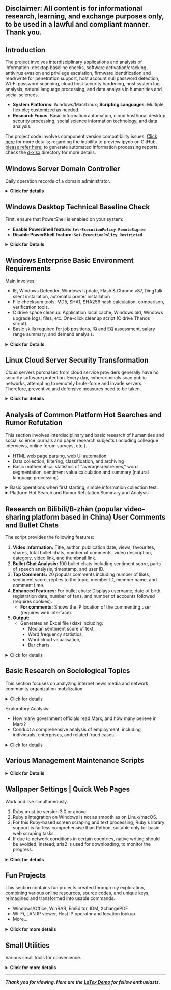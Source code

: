 ## Disclaimer: All content is for informational research, learning, and exchange purposes only, to be used in a lawful and compliant manner. Thank you.

## Introduction

The project involves interdisciplinary applications and analysis of information: desktop baseline checks, software activation/cracking, antivirus evasion and privilege escalation, firmware identification and read/write for penetration support, host account null password detection, Wi-Fi password scanning, cloud host security hardening, host system log analysis, natural language processing, and data analysis in humanities and social sciences.

* **System Platforms**: Windows/Mac/Linux; **Scripting Languages**: Multiple, flexible; customized as needed.
* **Research Focus**: Basic information automation, cloud host/local desktop security processing, social science information technology, and data analysis.

The project code involves component version compatibility issues. <a href="https://nbviewer.org/github/Excalibra/scripts/blob/main/d-ipynb/Platform%20Compatibility%20Issues.ipynb">Click here</a> for more details; regarding the inability to preview ipynb on GitHub, [please refer here](https://blog.reviewnb.com/jupyter-notebook-not-rendering-on-github/); to generate automated information processing reports, check the [d-xlsx](./d-xlsx) directory for more details.

## Windows Server Domain Controller

Daily operation records of a domain administrator.

<details>
<summary><b>Click for details</b></summary>
Script Locations:

* https://github.com/Excalibra/scripts/tree/main/d-python-dc
* https://github.com/Excalibra/scripts/tree/main/d-pwsh-dc

     
Illustrated Versions:

* [Code for adding watermarks to domain controller computer screens, suitable for intranet office environments](https://github.com/Excalibra/scripts/tree/main/d-python-dc/watermark)
* [DEV - 【PowerShell】Batch add permissions based on text content](https://dev.to/excalibra/powershell-batch-adding-related-permissions-based-on-text-content-5dbk)
* [DEV - 【PowerShell】Convert NTFS folder security permissions to corresponding shared permissions (project)](https://dev.to/excalibra/powershell-convert-folder-security-permissions-to-corresponding-share-permissions-project-20f0)
* [DEV - Check which shared folders a user has permissions for and remove those permissions](https://dev.to/excalibra/check-which-shared-folders-a-user-has-relevant-permissions-on-and-remove-those-permissions-d69)
* [DEV - A simple script for exporting domain accounts (requires regex)](https://dev.to/excalibra/a-simple-script-for-exporting-domain-accounts-requires-regex-2od3)
* [DEV - 【PowerShell】Domain user management, file authorization, organizational unit, and domain user restoration](#)

</details>

## Windows Desktop Technical Baseline Check

First, ensure that PowerShell is enabled on your system:

* **Enable PowerShell feature: `Set-ExecutionPolicy RemoteSigned`**
* **Disable PowerShell feature: `Set-ExecutionPolicy Restricted`**

<details>
<summary><b>Click for Details</b></summary>

One-click usage, local download <a href="https://dev.to/excalibra/script-for-checking-windows-baselines-c3i">Graphical Version</a>

<pre><code>
irm https://ghfast.top/https://raw.githubusercontent.com/Excalibra/scripts/refs/heads/main/d-pwsh/frontline_helpdesk.ps1|iex</code></pre>

Feature Overview:

<ol>
<li>Check IP and network device connectivity status</li>
<li>Check printer, print spooler, and scanner status</li>
<li>Check basic driver information for hard drives, CPUs, memory, graphics cards, etc.</li>
<li>Check device security, recent updates, scheduled tasks, certificate policies, system core file access control</li>
<li>Check host active sharing protocol-related information</li>
<li>Check computer sleep, reboot frequency, abnormal shutdown, program crashes, etc.</li>
<li>Execute all functions of options 1–6</li>
<li>Generate analysis reports for "Device Driver Check", "Five-Day Warning Events", "Login/Logout Activity Logs", "Monthly Threat Overview"</li>
<li>View guidance and development instructions</li>
</ol>

By the way

Linux baseline check (PR) can be found at: <a href="https://github.com/al0ne/LinuxCheck">al0ne/LinuxCheck</a>. For Macs, maintaining these security services is not suitable for small and medium-sized businesses.

<ul>
<li><a href="https://www.apple.com/business/docs/site/Mac_Deployment_Overview.pdf">Apple - Mac System Deployment</a></li>
<li><a href="https://excalibra.github.io/2025/01-22/01">vmware - Correct Approach to Purchasing Apple Devices for Enterprises</a></li>
</ul>

In the broader context, this article <a href="https://excalibra.github.io/2025/01-22/01">Three Methods to Manage Mac Computers in Enterprises</a> mentions management strategies that are considered effective, but compared to Windows, they are still not sufficient.

</details>

## Windows Enterprise Basic Environment Requirements

Main Involves:

* IE, Windows Defender, Windows Update, Flash & Chrome v87, DingTalk silent installation, automatic printer installation
* File checksum tools: MD5, SHA1, SHA256 hash calculation, comparison, verification tools.
* C drive space cleanup: Application local cache, Windows.old, Windows upgrade logs, files, etc. One-click cleanup script (C drive Thanos script).
* Basic skills required for job positions, IQ and EQ assessment, salary range summary, and demand analysis.

<details>
<summary><b>Click for Details</b></summary>

<p>Prevent Edge hijacking IE <a href="#">Graphical Version</a></p>

<pre><code>curl -L  https://ghfast.top/https://raw.githubusercontent.com/Excalibra/scripts/refs/heads/main/d-bat/keep_ie.bat|cmd</code></pre>

<ul>
<li>Note【1】: <a href="https://dev.to/excalibra/batch-processing-for-setting-ie-homepage-trusted-security-zones-compatibility-view-and-m1j">Domain Controller IE Template Graphical Version</a></li>
<li>Note【2】: Code Address: <a href="https://github.com/Excalibra/scripts/blob/main/d-bat/ie-kanzen.bat">https://github.com/Excalibra/scripts/blob/main/d-bat/ie-kanzen.bat</a></li>
</ul>

<p>Calculate IE compatible view website hex, one-click usage.</p>

<pre><code>
irm https://ghfast.top/https://raw.githubusercontent.com/Excalibra/scripts/refs/heads/main/d-pwsh/clac_ie_clearablelistdata_hex.ps1|iex
</code></pre>

<p>One-click permanently disable Windows update settings <a href="https://dev.to/excalibra/overview-of-creating-a-batch-file-to-disable-windows-updates-3ami">Graphical Version</a></p>

<pre><code>curl -L  https://ghfast.top/https://raw.githubusercontent.com/Excalibra/scripts/refs/heads/main/d-bat/stop_update.bat|cmd</code></pre>

<p>One-click restore disabled Windows update settings</p>

<pre><code>curl -L  https://ghfast.top/https://raw.githubusercontent.com/Excalibra/scripts/refs/heads/main/d-bat/re_update.bat|cmd</code></pre>

<p>One-click enable or disable Windows Defender real-time protection (discontinued, suggest using <a href="https://www.sordum.org/9480/defender-control-v2-1/">sordum.org/defender-control</a>)</p>

<pre><code>curl -OfsSL https://ghfast.top/https://raw.githubusercontent.com/Excalibra/scripts/main/d-bat/choice_wdrt.bat&&call choice_wdrt.bat</code></pre>

<p>C Drive Cleaner Script: One-click cleanup for local cache files from Foxmail, Windows.old, Windows upgrade logs, and other files.</p>

<pre><code>curl -OfsSL https://ghfast.top/https://raw.githubusercontent.com/Excalibra/scripts/refs/heads/main/d-bat/thanos.bat&&call thanos.bat</code></pre>

<p>One-click check if a program runs with administrator rights</p>

<pre><code>curl -OfsSL https://ghfast.top/https://raw.githubusercontent.com/Excalibra/scripts/refs/heads/main/d-bat/nano_runas.bat&&call nano_runas.bat</code></pre>

<p>One-click MD5, SHA1, SHA256 file verification tool</p>

<pre><code>curl -OfsSL https://ghfast.top/https://raw.githubusercontent.com/Excalibra/scripts/main/d-bat/md5tools.bat&&call md5tools.bat</code></pre>

<p>One-click install Flash and configure supported Chrome version 87</p>

<pre><code>curl -OfsSL # </code></pre>

<p>One-click block Chrome browser updates</p>

<pre><code>curl -OfsSL #&&call deny_chrome_update.bat</code></pre>

<p>One-click PDF to PNG</p>

<pre><code>python3 -c "$(curl -fsSL #)"</code></pre>

<p>One-click fix for shared printer 0x11b error</p>

<pre><code>curl -OfsSL #&&call fix_0x11b_share_print.bat</code></pre>

<p>One-click retrieve job position information and reference material websites</p>

<pre><code>python3 -c "$(curl -fsSL #)"</code></pre>

<p> Install specified Chrome and block updates: <a href="#"> only_install_chrome65.bat </a>; DingTalk silent install source code: <a href="#">dingding</a></p>

</details>

## Linux Cloud Server Security Transformation

Cloud servers purchased from cloud service providers generally have no security software protection. Every day, cybercriminals scan public networks, attempting to remotely brute-force and invade servers. Therefore, preventive and defensive measures need to be taken.

<details>
<summary><b>Click for details</b></summary>

<h3>One-click configuration for SSH login, user password policy, and Ban IP setup <a href="https://dev.to/excalibra/one-click-setup-for-ssh-login-password-policy-ip-ban-configuration-and-custom-admin-user-creation-4bd0">Image & Text Version</a></h3>

<ul>
<li>SSH Login: Key-based login without password, long heartbeat connection to prevent client disconnection</li>
<li>Password Policy: No restrictions on special characters or case, supports minimum length of 4-5 characters</li>
<li>Ban IP: Permanently ban IP after three failed login attempts within 30 seconds, except for your own IP.</li>
</ul>

<pre><code>
sudo bash -c  "$(curl -fL https://ghfast.top/https://raw.githubusercontent.com/Excalibra/scripts/refs/heads/main/d-shell/lite_ssh_n_ban.sh)"
</code></pre>

<p>SSH single configuration: One-click SSH fast configuration for SSH key login policy and simple password rules. (The single configuration part restricts access to only your IP, i.e., AllowUsers)</p>

<pre><code>
sudo bash -c  "$(curl -fL https://ghfast.top/https://raw.githubusercontent.com/Excalibra/scripts/refs/heads/main/d-shell/simple_ssh.sh)"
</code></pre>

<p>fail2ban single configuration: One-click fail2ban setup, from download to installation, configuration generation, and service start. (You can refresh your public IP configuration with the single part.)</p>

<pre><code>
sudo bash -c  "$(curl -fL https://ghfast.top/https://raw.githubusercontent.com/Excalibra/scripts/refs/heads/main/d-shell/simple_ban.sh)"
</code></pre>

<h3>One-click to create a custom user with admin privileges <a href="https://dev.to/excalibra/one-click-setup-for-ssh-login-password-policy-ip-ban-configuration-and-custom-admin-user-creation-4bd0">Image & Text Version</a></h3>

<ul>
<li>Custom username</li>
<li>No-password for su, sudo, and wheel group members</li>
<li>Lock root remote login in sshd_config to enhance security</li>
</ul>

<pre><code>
sudo bash -c  "$(curl -fL https://ghfast.top/https://raw.githubusercontent.com/Excalibra/scripts/refs/heads/main/d-shell/diy_add_wheel.sh)"
</code></pre>

<h3>One-click FTP setup <a href="https://dev.to/excalibra/one-click-script-to-set-up-a-personal-ftp-on-a-linux-cloud-server-23fo">Image & Text Version</a></h3>

<ul>
<li>Shared directory: /var/ftp/share</li>
<li>Limit unauthorized access to shared directories, allowing read and write.</li>
<li>Secure, privatized, limited to your public IP access.</li>
</ul>

<p>No password version, username: ftpuser, password: P@ssw0rd</p>

<pre><code>
sudo bash -c  "$(curl -fL #)"
</code></pre>

<p>Custom user version</p>

<pre><code>
sudo bash -c  "$(curl -fL https://ghfast.top/https://raw.githubusercontent.com/Excalibra/scripts/refs/heads/main/d-shell/lite_vsftpd.sh)"
</code></pre>

</details>

## Analysis of Common Platform Hot Searches and Rumor Refutation

This section involves interdisciplinary and basic research of humanities and social science journals and paper research subjects (including colleague interviews, online forum surveys, etc.).

* HTML web page parsing, web UI automation
* Data collection, filtering, classification, and archiving
* Basic mathematical statistics of "averages/extremes," word segmentation, sentiment value calculation and summary (natural language processing)

<details>
<summary>Basic operations when first starting, simple information collection test.</summary>

<p>One-click access to Chita.ru News information <a href="https://dev.to/excalibra/python-skript-dlia-poluchieniia-novostiei-s-saita-chitaru-2nhc">Text version</a></p>

<pre><code>python3 -c "$(curl -fsSL https://ghp.ci/https://raw.githubusercontent.com/Excalibra/scripts/main/d-python/get_chita_news.py)"
</code></pre>

<p>One-click access to Chita.ru News information in Ruby</p>

<pre><code>ruby -e "$(curl -fsSL https://ghp.ci/https://raw.githubusercontent.com/Excalibra/scripts/main/d-ruby/get_chita_news.rb)"
</code></pre>

<p>One-click generate global information reports <a href="https://dev.to/excalibra/python-original-created-a-web-scraper-for-worldmeterinfo-25c4">Text version</a></p>

<pre><code>python3 -c "$(curl -fsSL https://ghproxy.com/https://github.com/Excalibra/scripts/blob/main/d-python/get_worldometers.py)"
</code></pre>

<p>One-click collect the top posts on Reddit </p>
<pre><code>python3 -c "$(curl -fsSL https://raw.githubusercontent.com/Excalibra/scripts/blob/main/d-python/reddit_data_demo.py)"</code></pre>

<p>Collect 90 job posts and salary details HH.ru <a href="https://dev.to/excalibra/python-orighinal-sozdal-diemo-vieb-skrieipiera-dlia-saita-vakansii-46if">Text version</a></p>

<pre><code>python3 -c "$(curl -fsSL https://ghproxy.com/https://github.com/Excalibra/scripts/blob/main/d-python/hh.ru_demo.py)"</code></pre>

</details>

<details>
<summary>Platform Hot Search and Rumor Refutation Summary and Analysis</summary>

Prerequisite: Before starting, first copy and run the following command to install the pip package. Data involving Stanford University’s language model [stanza](https://stanfordnlp.github.io/stanza) requires an external network connection.

<pre><code>pip3 install --no-cache-dir -r https://ghproxy.com/https://raw.githubusercontent.com/Excalibra/scripts/main/d-txt/requirements.txt
</code></pre>

<h3>Draft - Hot Search Collection and Analysis for #1, #2, #3</h3>

<p>One-click collect today’s hot searches from #1, #2, and #3 <a href="#">Text version</a> (NLP: Stanza)</p>

<pre><code>python3 -c "$(curl -fsSL #)"
</code></pre>

<ul>
<li>Automated categorization; overall match rate: 84%~96% range.</li>
<li>Word frequency statistics; hot searches common across all three platforms indicate lasting public interest, with higher information density.</li>
<li>Sentiment average, sentiment value for each headline; main focus: the intensity of sentiment for manually pinned hot searches.</li>
<li>Part-of-speech analysis; highlights words likely to have guiding or implanted awareness components, such as excessive use of attributive and adverbial phrases, which are often promotional in nature.</li>
</ul>

<p># has the most noise in automated categorization, with low informational value, large amounts of superficial content, and higher distortion. The hot search headlines across platforms also have unmarked rumor components, so it's best to use the <a href="#">National Rumor Refutation Platform</a> for verification. Despite its heavy entertainment focus, # social media model allows rapid dissemination of information when social events trend, sparking public attention and discussion.</p>

<h3>Automated Collection of Rumor Refutation Items and Language Analysis</h3>

<p>The function is generally similar to the previous example, performing grammatical analysis on high-frequency words. (NLP: ThuLAC)</p>

<pre><code>python3 -c "$(curl -fsSL #)"
</code></pre>

<p>urllib3: <a href="#">#</a></p>

<p>Definition of rumors: Gordom W. Allport and Leo Postman first defined rumors as propositions related to current events, circulated between people through oral media, lacking specific evidence to verify their accuracy. <span id="fn1"><a href="#fn1-black"><sup>1</sup></a></span></p>

<p>Concept of rumors: Essentially, rumors generally have two attributes: widespread dissemination and uncertainty. Based on this, this paper defines rumors as information that is widely spread and carries a high degree of uncertainty. "Uncertainty" mainly refers to the uncertainty about the truth of the information. <span id="fn2"><a href="#fn2-black"><sup>2</sup></a></span></p>

<p>Currently, among various rumors during emergencies, there are relatively few with clear malicious intent or with goals such as achieving political, economic, or other interests. Most rumors are formed out of fear and based on erroneous judgments. (Hu Qi, 2022) From the collected rumors analysis, the two largest categories are social topics and healthy eating, accounting for 48% and 43%, respectively.</p>

<p>However, the blending of multiculturalism and fragmented interpretations in the "post-truth" era has intensified the value divergence among the public, eroding the trust foundation. On one hand, the complex interests, diverse social ideologies, and various modes of communication intersect to create a diverse network culture in the "post-truth" era, increasing collisions and friction between mainstream and non-mainstream cultures. While non-mainstream cultures can be a beneficial supplement to mainstream culture, negative elements like "Buddhism culture," "internet celebrity culture," and "lying flat culture" often deviate from mainstream culture, especially distorting aesthetics and promoting money worship, which can mislead audiences with limited knowledge and experience, leading to political biases and eroding existing political trust. On the other hand, in the "post-truth" era, faced with an overwhelming amount of information, people tend to piece together facts and interpret the truth in fragmented ways. Once it concerns complex political rumors about social divisions, interest distribution, political corruption, and policy failures, people easily fall into continuously interpreting and reconstructing fragmented information, creating multiple "truths" that further ferment, thus causing frequent doubts about established political consensus, resulting in the loss of political trust and providing opportunities for the spread of rumors. <span id="fn3"><a href="#fn3-black"><sup>3</sup></a></span></p>


</details>


## Research on Bilibili/B-zhàn (popular video-sharing platform based in China) User Comments and Bullet Chats

The script provides the following features:

1. <b>Video Information:</b> Title, author, publication date, views, favourites, shares, total bullet chats, number of comments, video description, category, video link, and thumbnail link.
2. <b>Bullet Chat Analysis:</b> 100 bullet chats including sentiment score, parts of speech analysis, timestamp, and user ID.
3. <b>Top Comments:</b> 20 popular comments including number of likes, sentiment score, replies to the topic, member ID, member name, and comment time.
4. <b>Enhanced Features:</b> For bullet chats: Displays username, date of birth, registration date, number of fans, and number of accounts followed (requires cookies).
      * <b>For comments:</b> Shows the IP location of the commenting user (requires web interface).
6. <b>Output:</b>
   * Generates an Excel file (xlsx) including:
     * Median sentiment score of text,
     * Word frequency statistics,
     * Word cloud visualisation,
     * Bar charts.


<details>
<summary>Click for details</summary>

Prerequisite: Ensure that your basic library components are complete.

<pre><code>pip3 install --no-cache-dir -r https://ghproxy.com/https://raw.githubusercontent.com/Excalibra/scripts/refs/heads/main/d-txt/requirements.txt
</code></pre>

Then run the script <a href="https://dev.to/excalibra/python-a-script-for-processing-and-analysing-bilibili-video-comments-and-bullet-chats-3egc">Text version</a>

<pre><code>python3 -c "$(curl -fsSL https://ghproxy.com/https://github.com/Excalibra/scripts/blob/main/d-python/get_bv_baseinfo.py)"
</code></pre>

<h3>Basic Text Analysis</h3>

Stopword text clustering comprehensive statistical analysis, see the image below <span id="fn4"><a href="#fn4-black"><sup>1</sup></a></span>

<img src="#" />

<p>In fact, different stopword lists have their applicable scopes. Most educational institution corpora are based on academic literature, so stopword lists from institutions like Fudan and Sichuan University are more suited for documents and emails. In contrast, portal websites' corpora are more suited for news reports, each with its own characteristics.</p>

<p>Text mining and word segmentation statistics involve stopword issues, which are enhanced by integrating stopword lists from Harbin Institute of Technology, Sichuan University, and Baidu, as well as Fudan’s stopword list collected from CSDN, to strengthen the clustering effect of text on "economy," "society," and "literature" to better target keywords.</p>

Text analysis work content is shown in the referenced image <span id="fn5"><a href="#fn5-black"><sup>2</sup></a></span>. The objectives are similar, only the methods differ slightly, but the results are the same.

<img src="#" />

</details>

## Basic Research on Sociological Topics

This section focuses on analyzing internet news media and network community organization mobilization.

<details>
<summary>Click for details</summary>

<h4 id="h3view"><a href="#">Subculture Perspective Review and Bullet Screen Research</a></h4>

<p>Overall, in the post-emotional era, I have come to realise that people's emotional experiences are diverse. Based solely on the interviewees' quotes regarding topics such as "romantic pairing fandoms" (commonly referred to as "shipping" — where fans enthusiastically support the idea of two characters, real or fictional, being in a romantic relationship) and "cute pets," it can be concluded that some interviewees hold simplistic, idealised views. This is unreliable and cannot be generalised. A more realistic perspective would suggest that some interviewees may not care about these topics, or they may not have given them much attention or a deeper understanding. Moreover, the data cannot provide definitive conclusions about the interviewees' emotions, thoughts, or behavioural logic; it merely points to certain connections. To uncover the truth and the underlying logic of these matters, further time and effort must be invested in research.</p>


<h4 id="h3view"><a href="#">Analysis of People's Livelihood and Timely Comment News Media and Audience Behavior</a></h4>

<h5>Positive Behavioral Role of People's Livelihood Commentary Media</h5>

<p>In a one-dimensional society<span id="fn6"><sup><a href="#fn6-black">1</a></sup></span>, people from different regions often face similar life difficulties and social disputes. Through media selection of typical people's livelihood cases, it is easy for the public to gain a personal experience, creating cross-regional emotional resonance. Timely commentary based on this follows the principle of seeking truth from facts, analyzing various public opinion hot topics scientifically and rationally, while proposing feasible and constructive plans for the future. To a certain extent, this alleviates social contradictions, guides public emotions, and helps open the people's minds. However, it is important to emphasize that the purpose of opening the people's minds is for them to develop critical thinking, independent thought, and objective analysis of problems. It highlights the need for social progress, not to belittle the intellectual level and capabilities of the public.</p>

<h5>Attribution of Focus Loss Phenomenon in People's Livelihood Commentary News Audiences</h5>

<p>On one hand, audiences receive people's livelihood and timely commentary information due to personal resonance, curiosity, and other factors. On the other hand, living in a risk society<span id="fn8"><sup><a href="#fn8-black">3</a></sup></span>, audiences develop a psychological rejection of serious content and need a topic for casual conversation and entertainment to relieve anxiety, seek pleasure, and simultaneously look for groups with similar interests. This can also explain my previous question: "Why do I see my colleagues handle daily work efficiently, but when it comes to TV dramas or news reports, they are like parrots with no opinions, like idiots?" In general, the phenomenon of losing focus in public opinion is inevitable and normal. The audience's curiosity about news headlines, their patience for waiting and deep thinking about events no longer meets the expectations of some audience members. With limited attention and energy, these audience members turn to other topics with entertainment value and casual discussions, like popcorn-style leisure entertainment (gossip), to relieve stress and gain pleasure.</p>

<h4 id="h3view"><a href="#">Analysis of the "Little Pink" Group</a></h4>

<p>The term "Little Pink" is used by the public to refer to the online patriotic youth group. "Little" refers to their young age, which makes them seem naive but full of energy and passionate; "Pink" refers to the unique way of expression on the internet, such as using cute language and various "kawaii" emoticons. Moreover, due to their youth, their life experiences have not yet shaped their minds; "Red" refers to the strong patriotism and love for the party and leader, which is commonly associated with the Chinese Communist Party in the Chinese context.<span id="fn9"><sup><a href="#fn9-black">4</a></sup></span></p>

<p>Liu Fang's definition of the "Little Pink" group is accurate. She further divides the group into different age ranges, social classes, and occupational backgrounds. Among those aged 18 to 24, the student group accounts for a large proportion of the "Little Pink," most of whom come from working-class families. However, prior to the popularity of the Old Bull Sail model, a significant number of "Little Pink" came from middle-class urban families, which also needs to be noted. In any case, both groups share a common characteristic: the "Little Pink" group has strong social consumption ability and purchasing power, bears relatively less social pressure, and is a beneficiary and witness to the increasing national power brought by China's reform and opening up.</p>

<h4 id="h3view"><a href="https://nbviewer.org/github/Excalibra/scripts/blob/main/d-ipynb/Reading%20Research%20on%20Discourse%20Expression%20and%20Community%20Mobilization%20in%20the%20%27Diba%20Expedition%27%20Event.ipynb">Reading "Research on Discourse Expression and Community Mobilization in the 'Emperor Bar Expedition' Event"</a></h4>

<h5>Emperor Bar Expedition: Group Mobilization and Public Opinion Guidance</h5>

<p>When the culture of a group aligns with the values and goals they advocate, it forms a driving force that encourages group members to culturally identify with the Emperor Bar community from multiple perspectives and to engage in collective interaction. Through organized mobilization, Emperor Bar profoundly influences the values and thinking patterns of its members, thereby motivating their enthusiasm and unity to support collective activities within the community.</p>

<p>On internet platforms, the expression of nationalism has become a common phenomenon. Through shared symbols, behaviors, and establishing connections with others who share similar views, individuals express their identification with their country and ethnicity. This performance of identity politics is influenced by both the individual and external environmental factors. In the "Zhou Ziyu Incident," Emperor Bar fully utilized the connectivity of the internet, climbing rankings and driving traffic across platforms. By constructing a common "patriotism" and "nationalism" discourse, they mobilized and recruited participants. Although the "Emperor Bar Expedition" appeared to be well-organized, with participants adhering to commands, having clear departure times, discipline, and attack targets, and requiring the use of collective templates, in practice, the youth mobilized by the new discourse of Emperor Bar did not necessarily need to engage in deep logical thinking or provide arguments. Instead, the expedition became a festive and noisy game, aimed at creating a situation of collective enthusiasm. In this mobilization process, celebrity-related emoticons created a heightened atmosphere, combining stars with nationalist sentiment, further strengthening collective identification and mobilizing effects, stimulating emotional resonance among fans, and increasing their willingness to support and participate in collective actions.</p>

<p>Therefore, the "Emperor Bar Expedition" can be seen as an activity of collective mobilization and public opinion guidance, where the joint forces of symbols, discourse, and emotion mobilize fans to participate and support, forming a polarized group action force. This action gives network violence a "nationalism" and "patriotism" legitimized image, making it widely accepted and supported within the group.</p>

<h4 id="h3view"><a href="https://nbviewer.org/github/Excalibra/scripts/blob/main/d-ipynb/Empirical%20Study%20on%20the%20Motivations%20of%20Digital%20Natives%27%20Online%20Lurking.ipynb">Reading "Empirical Study on the Motives of Digital Natives' Online Lurking"</a></h4>

<h5>Research Purpose and Significance</h5>

<p>Research Purpose (Micro):</p>
<ol>
<li>Define the concepts of "lurkers" and "digital native lurkers" to eliminate the ambiguous definition of lurking.</li>
<li>Construct a motive model for lurking behavior and propose hypotheses explaining the motivations behind digital natives' lurking behavior.</li>
<li>Clarify the main influencing factors and their interrelationships.</li>
<li>Provide more effective suggestions for network operators and community managers.</li>
</ol>
<p>Research Significance (Macro):</p>
<p>1. Theoretical Significance: Review relevant theories used in the study of lurking from sociology, economics, and psychology, and build a theoretical framework for lurking research to provide theoretical support for future researchers.</p>
<p>2. Practical Significance: The practical significance of studying digital natives' lurking behavior mainly lies in economic benefits, the sustainable development of the internet, and collective intelligence.</p>

<li>Reliability Analysis: This primarily examines whether the Cronbach's alpha value of each latent variable exceeds the critical value of 0.7.</li>

<li>Validity Analysis: This is mainly tested through factor analysis, specifically by performing a KMO (Kaiser-Meyer-Olkin) coefficient analysis on the sample data. Kaiser provided commonly used KMO measurement standards:</li>


- Above 0.9 indicates excellent suitability,
- 0.8 indicates good suitability,
- 0.7 indicates average suitability,
- 0.6 indicates low suitability, and
- Below 0.5 indicates very poor suitability.

<li>Factor Correlation Analysis: Bartlett's test of sphericity is used to examine whether there is a correlation among the observed variables. This is a prerequisite for conducting factor analysis. The test is based on the null hypothesis that there is no correlation among the observed variables. If the significance level obtained from Bartlett's test of sphericity is low (commonly set at 0.05), the null hypothesis can be rejected, indicating that there is a correlation among the observed variables and that factor analysis is suitable.</li>

<li>Scale Granularity Analysis: The Likert scale typically has 5 or 7 levels, but other numbers can also be used. Choosing an appropriate range of levels should consider the ease with which respondents can understand and answer. Fewer levels may restrict respondents when selecting a neutral option, while more levels may increase the complexity of their choices.</li>

Exploratory Analysis:

1. How many government officials read Marx, and how many believe in Marx?
2. Conduct a comprehensive analysis of employment, including individuals, enterprises, and related fraud cases.







</details>

Exploratory Analysis:

- How many government officials read Marx, and how many believe in Marx?
- Conduct a comprehensive analysis of employment, including individuals, enterprises, and related fraud cases.

<details> 
<summary>Click for details</summary>
<h4 id="h3view"><a href="https://nbviewer.org/github/Excalibra/scripts/refs/heads/main/d-ipynb/Reading On the Reasons for the Decline of Marxism's Prestige.ipynb">Reading “On the Reasons for the Decline in the Prestige of Marxism”</a></h4> 

<h5>Reasons for the decline in Marxism's prestige:</h5>

<p>Negative factors: 1. The failure of the Soviet-style socialist system dealt a significant blow. 2. The behaviour of some Communist Party officials and Marxist theorists, which contradicted their principles, severely damaged Marxism's reputation. 3. Many people do not understand Marxism well, cannot apply it, and fail to solve practical problems. 4. The rejection of Marxist theories by certain individuals has also contributed to its decline.</p>

<p>Positive factors: 1. Horizontally, reforms and opening up have broadened our theoretical perspectives, reducing the relative importance of Marxism. 2. Vertically, the creation of new theories such as socialism with Chinese characteristics has further diminished Marxism's relative significance. 3. People are increasingly adopting a scientific and analytical approach to Marxist teachings, causing its prestige to fall from its peak.</p> <h4 id="h3view"><a href="https://nbviewer.org/github/Excalibra/scripts/refs/heads/main/d-ipynb/Employment Situation Analysis and Fraud Prevention Strategies.ipynb">Analysis of Employment Trends and Fraud Prevention Strategies</a></h4> <h4>Core Motivations of Fraudsters</h4> <p>We are surrounded by grand narratives and emotional reflections, but what we often lack is “the facts themselves.” Today, things have improved compared to the past, where information dissemination was limited to search engines and web portals. Now, with the advent of social media and greater public scrutiny, transparency has increased. However, this also introduces a new challenge: the prevalence of review moderation and content control. Given the current system and structure in our country, the overall outlook remains challenging. Our understanding is largely shaped by the cost others pay and the information disclosed.

- The fraudster’s objectives are diverse, including obtaining money, controlling individuals, or acquiring labour.
- The job seeker's objective is relatively singular: providing labour in exchange for money.

It is worth noting that both fraudsters and job seekers are ultimately seeking to acquire money from one another. This creates a zero-sum game based on incomplete information.

Fraudsters, with their varied objectives and preferences, have a broad range of strategies and approaches. They exhaust all possible means to maximise their benefits. The core strategy of fraudsters is to target specific contexts and scenarios, aiming to acquire the worker's money either before or after they perform labour.</p>
<h4>Fraudsters' Construction of Belief and Fraud Implementation</h4> <p>For fraudsters, whether they succeed in deceiving a job seeker is a matter of probability. Job seekers come from various backgrounds, and their behaviour is unpredictable. However, one critical point must be noted: fraudsters succeed in deceiving those who believe they are not fraudsters. In other words, the key to fraudsters' success lies in building trust with the job seekers.

Although each individual's actions are unpredictable, fraudsters employ various methods to create a specific sense of scarcity, which fosters trust. Using this trust, they can introduce conditions to manipulate the job seeker's intentions and behaviour.

Specifically, fraudsters often apply social psychology to construct dilemmas and staged scenarios to influence the thoughts and emotions of job seekers. They frequently highlight limited job openings, urgent deadlines, special insider opportunities, or other forms of scarcity to stimulate competitiveness and desire among job seekers, pushing them to make quick decisions.

Once trust is established in these high-pressure scenarios, fraudsters often ask job seekers to demonstrate their “sincerity” and “willingness to cooperate.” At this stage, fraudsters may request personal information, payment of fees, or completion of specific tasks. While these requests may seem reasonable, they are, in fact, aimed at obtaining sensitive information or economic gain from the job seeker.</p>

<h4 id="h3view"><a href="https://nbviewer.org/github/Excalibra/scripts/refs/heads/main/d-ipynb/Empirical Study on the Motivations of Digital Natives' (Users) Online Lurking.ipynb">Empirical Study on the Motivations of Digital Natives' (Users) Online Lurking
</a></h4>

</details> 

## Various Management Maintenance Scripts

<details>
<summary><b>Click for Details</b></summary>

Complete tool, scripts, documentation</details>

</details>


## Wallpaper Settings | Quick Web Pages

Work and live simultaneously.

<ol>
<li>Ruby must be version 3.0 or above</li>
<li>Ruby's integration on Windows is not as smooth as on Linux/macOS.</li>
<li>For this Ruby-based screen scraping and text processing, Ruby's library support is far less comprehensive than Python, suitable only for basic web scraping tasks.</li>
<li>If due to network conditions in certain countries, native writing should be avoided; instead, aria2 is used for downloading, to monitor the progress.</li>
</ol>

<details>
<summary><b>Click for details</b></summary>

<h3>Wallpaper Settings</h3>

<p>One-click Bing wallpaper downloader <a href="https://dev.to/excalibra/entry-level-bing-wallpaper-scraper-7pg">Image & Text Version</a></p>

<pre><code>python3 -c "$(curl -fsSL https://ghproxy.com/https://raw.githubusercontent.com/Excalibra/scripts/refs/heads/main/d-python/get_bing_wallpapers.py)"</code></pre>

<p>One-click download of Microsoft official design wallpapers using Ruby</p>

<pre><code>ruby -e "$(curl -fsSL #)"</code></pre>

<p>One-click scheduled wallpaper change (Mac only)</p>

<pre><code>bash -c "$(curl -fsSL #)"</code></pre>

<h3>Quick Web Pages</h3>

<p>Windows web page opening tool</p>
<pre><code>curl -OfsSL #</code></pre>

<p>Mac web page opening tool</p>
<pre><code>bash -c "$(curl -fsSL #)"</code></pre>

</details>

## Fun Projects

This section contains fun projects created through my exploration, combining various online resources, source codes, and unique keys, reimagined and transformed into usable commands.

* Windows/Office, WinRAR, EmEditor, IDM, XchangePDF
* Wi-Fi, LAN IP viewer, Host IP operator and location lookup
* More...

<details>
<summary><b>Click for more details</b></summary>

<p>CMD one-click call to switch Windows versions and activate Windows/Office</p>

<pre><code>curl -O https://ghproxy.com/https://raw.githubusercontent.com/TerryHuangHD/Windows10-VersionSwitcher/master/Switch.bat&&TIMEOUT /T 1&&start Switch.bat&&powershell -command "irm https://massgrave.dev/get|iex"</code></pre>

<p>CMD one-click install WinRAR registration and activation</p>

<pre><code>powershell -command Invoke-WebRequest -Uri "https://ghproxy.com/https://github.com/Excalibra/scripts/raw/refs/heads/main/d-bat/winrar_down_reg.bat" -OutFile "C:/Users/${env:UserName}/Downloads/winrar_down_reg.bat"&&TIMEOUT /T 1&&start /b C:\Users%username%\Downloads\winrar_down_reg.bat
</code></pre>

<p>Powershell one-click EmEditor serial key generator</p>

<pre><code>irm https://ghproxy.com/https://raw.githubusercontent.com/Excalibra/scripts/refs/heads/main/d-pwsh/emeditor_random_keygen.ps1|iex
</code></pre>

<p>Powershell one-click IDM activation</p>

<pre><code>iwr -useb https://ghproxy.com/https://raw.githubusercontent.com/lstprjct/IDM-Activation-Script/main/IAS.ps1 | iex
</code></pre>


</details>

## Small Utilities

Various small tools for convenience.

<details>
<summary><b>Click for more details</b></summary>

<p>Restore Win10 right-click menu or revert Win11 right-click menu</p>

<pre><code>curl -OfsSL https://raw.githubusercontent.com/Excalibra/scripts/refs/heads/main/d-bat/right-menu.bat&&call right-menu.bat
</code></pre>

<p>Unlock application permission issues preventing deletion</p>

<pre><code>curl -OfsSL https://raw.githubusercontent.com/Excalibra/scripts/refs/heads/main/d-bat/unlockapp.bat&&call delete-error.bat
</code></pre>

</details>

---
***Thank you for viewing. Here are the [LaTex Demo](https://www.overleaf.com/read/khdnbtjxwkzx) for fellow enthusiasts.***

